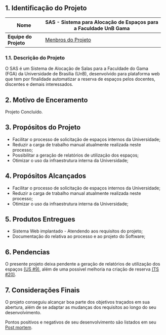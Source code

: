 ## 1. Identificação do Projeto

|Nome|SAS - Sistema para Alocação de Espaços para a Faculdade UnB Gama|
|----|----|
|**Equipe do Projeto**|[Menbros do Projeto](https://github.com/fga-gpp-mds/2016.2-SAS_FGA/wiki)|

### 1.1. Descrição do Projeto
O SAS é um Sistema de Alocação de Salas para a Faculdade do Gama (FGA) da Universidade de Brasília (UnB), desenvolvido para plataforma web que tem por finalidade automatizar a reserva de espaços pelos docentes, discentes e demais interessados.

## 2. Motivo de Enceramento

Projeto Concluído.

## 3. Propósitos do Projeto

* Facilitar o processo de solicitação de espaços internos da Universidade;
* Reduzir a carga de trabalho manual atualmente realizada neste processo;
* Possibilitar a geração de relatórios de utilização dos espaços;
* Otimizar o uso da infraestrutura interna da Universidade;

## 4. Propósitos Alcançados

* Facilitar o processo de solicitação de espaços internos da Universidade;
* Reduzir a carga de trabalho manual atualmente realizada neste processo;
* Otimizar o uso da infraestrutura interna da Universidade;

## 5. Produtos Entregues

* Sistema Web implantado - Atendendo aos requisitos do projeto;
* Documentação do relativa ao processo e ao projeto do Software;

## 6. Pendencias

O presente projeto deixa pendente a geração de relatórios de utilização dos espaços [(US #9)](https://github.com/fga-gpp-mds/2016.2-SAS_FGA/issues/26), além de uma possível melhoria na criação de reserva [(TS #20)](https://github.com/fga-gpp-mds/2016.2-SAS_FGA/issues/98).

## 7. Considerações Finais

O projeto conseguiu alcançar boa parte dos objetivos traçados em sua abertura, além de se adaptar as mudanças dos requisitos ao longo do seu desenvolvimento.

Pontos positivos e negativos de seu desenvolvimento são listados em seu [Post mortem](https://github.com/fga-gpp-mds/2016.2-SAS_FGA/wiki/Post-mortem).